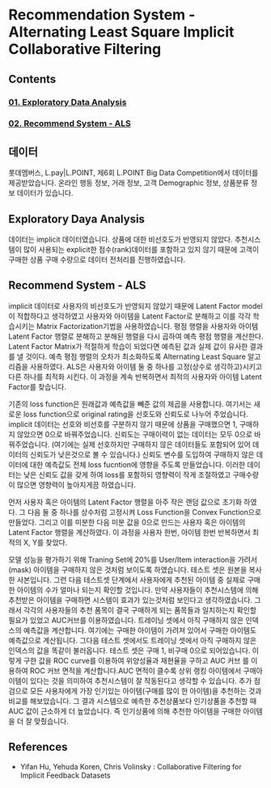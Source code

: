 # Recommendation System - Alternating Least Square Implicit Collaborative Filtering

## Contents
### [01. Exploratory Data Analysis](https://github.com/hojisu/recommendation-project/tree/master/01-Exploratory-Data-Analysis)
### [02. Recommend System - ALS](https://github.com/hojisu/recommendation-project/tree/master/02-Recommend-System-ALS)

## 데이터
롯데멤버스, L.pay|L.POINT, 제6회 L.POINT Big Data Competition에서 데이터를 제공받았습니다.
온라인 행동 정보, 거래 정보, 고객 Demographic 정보, 상품분류 정보 데이터가 있습니다.

## Exploratory Daya Analysis
데이터는 implicit 데이터였습니다. 상품에 대한 비선호도가 반영되지 않았다. 추천시스템이 많이 사용되는 explicit한 점수(rank)데이터를 포함하고 있지 않기 때문에 고객이 구매한 상품 구매 수량으로 데이터 전처리를 진행하였습니다. 

## Recommend System - ALS
implicit 데이터로 사용자의 비선호도가 반영되지 않았기 때문에 Latent Factor model이 적합하다고 생각하였고 사용자와 아이템을 Latent Factor로 분해하고 이를 각각 학습시키는 Matrix Factorization기법을 사용하였습니다. 평점 행렬을 사용자와 아이템 Latent Factor 행렬로 분해하고 분해된 행렬을 다시 곱하여 예측 평점 행렬을 계산한다. Latent Factor Matrix가 적절하게 학습이 되었다면 예측된 값과 실제 값이 유사한 결과를 낼 것이다. 예측 평점 행렬의 오차가 최소화하도록 Alternating Least Square 알고리즘을 사용하였다. ALS은 사용자와 아이템 둘 중 하나를 고정(상수로 생각하고)시키고 다른 하나를 최적화 시킨다. 이 과정을 계속 반복하면서 최적의 사용자와 아이템 Latent Factor를 찾습니다.

기존의 loss function은 원래값과 예측값을 빼준 값의 제곱을 사용합니다. 여기서는 새로운 loss function으로 original rating을 선호도와 신뢰도로 나누어 주었습니다. implicit 데이터는 선호와 비선호를 구분하지 않기 때문에 상품을 구매했으면 1, 구매하지 않았으면 0으로 바꿔주었습니다. 신뢰도는 구매이력이 없는 데이터는 모두 0으로 바꿔주었습니다. (여기에는 실제 선호하지만 구매하지 않은 데이터들도 포함되어 있어 데이터의 신뢰도가 낮은것으로 볼 수 있습니다.) 신뢰도 변수를 도입하여 구매하지 않은 데이터에 대한 예측값도 전체 loss fucntion에 영향을 주도록 만들었습니다. 이러한 데이터는 낮은 신뢰도 값을 갖게 하여 loss를 포함하되 영향력이 작게 조절하였고 구매수량이 많으면 영향력이 높아지게끔 하였습니다. 

먼저 사용자 혹은 아이템의 Latent Factor 행렬을 아주 작은 랜덤 값으로 초기화 하였다. 그 다음 둘 중 하나를 상수처럼 고정시켜 Loss Function을 
Convex Function으로 만들었다. 그리고 이를 미분한 다음 미분 값을 0으로 만드는 사용자 혹은 아이템의 Latent Factor 행렬을 계산하였다. 이 과정을 사용자 한번, 아이템 한번 반복하면서 최적의 X, Y를 찾았다.

모델 성능을 평가하기 위해 Traning Set에 20%를 User/Item interaction을 가려서(mask) 아이템을 구매하지 않은 것처럼 보이도록 하였습니다. 테스트 셋은 원본을 복사한 사본입니다. 그런 다음 테스트셋 단계에서 사용자에게 추천된 아이템 중 실제로 구매한 아이템의 수가 얼마나 되는지 확인할 것입니다. 만약 사용자들이 추천시스템에 의해 추천받은 아이템을 구매하면 시스템이 효과가 있는것처럼 보인다고 생각하였습니다. 그래서 각각의 사용자들의 추천 품목이 결국 구매하게 되는 품목들과 일치하는지 확인할 필요가 있었고 AUC커브를 이용하였습니다. 트레이닝 셋에서 아직 구매하지 않은 인덱스의 예측값을 계산합니다. 여기에는 구매한 아이템이 가려져 있어서 구매한 아이템도 예측값으로 계산됩니다. 그다음 테스트 셋에서도 트레이닝 셋에서 아직 구매하지 않은 인덱스의 값을 똑같이 불러옵니다. 테스트 셋은 구매 1, 비구매 0으로 되어있습니다. 이렇게 구한 값을 ROC curve를 이용하여 위양성율과 재현율을 구하고 AUC 커브 를 이용하여 ROC 커브 면적을 계산합니다.AUC 면적이 클수록 상위 랭킹 아이템에서 구매아이템이 있다는 것을 의미하여 추천시스템이 잘 작동된다고 생각할 수 있습니다. 추가 점검으로 모든 사용자에게 가장 인기있는 아이템(구매를 많이 한 아이템)을 추천하는 것과 비교를 해보았습니다. 그 결과 시스템으로 예측한 추천상품보다 인기상품을 추천할 때 AUC 값이 근소하게 더 높았습니다. 즉 인기상품에 의해 추천한 아이템을 구매한 아이템을 더 잘 맞췄습니다.

## References
- Yifan Hu, Yehuda Koren, Chris Volinsky : Collaborative Filtering for Implicit Feedback Datasets

